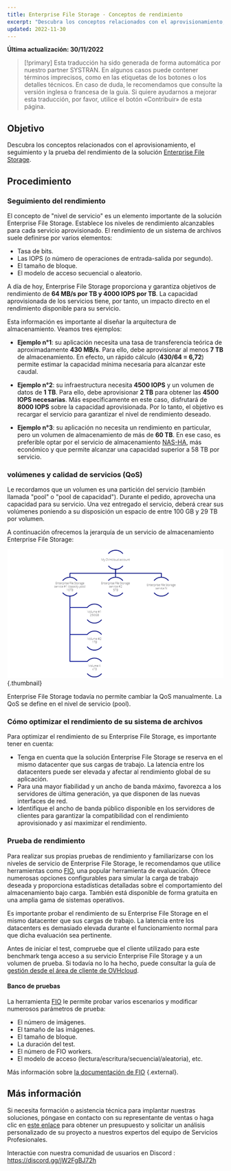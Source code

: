 ```yaml
---
title: Enterprise File Storage - Conceptos de rendimiento
excerpt: "Descubra los conceptos relacionados con el aprovisionamiento, el seguimiento y la prueba de rendimiento de la solución Enterprise File Storage"
updated: 2022-11-30
---
```


**Última actualización: 30/11/2022**

> [!primary]
> Esta traducción ha sido generada de forma automática por nuestro partner SYSTRAN. En algunos casos puede contener términos imprecisos, como en las etiquetas de los botones o los detalles técnicos. En caso de duda, le recomendamos que consulte la versión inglesa o francesa de la guía. Si quiere ayudarnos a mejorar esta traducción, por favor, utilice el botón «Contribuir» de esta página.
>

## Objetivo

Descubra los conceptos relacionados con el aprovisionamiento, el seguimiento y la prueba del rendimiento de la solución [Enterprise File Storage](https://www.ovhcloud.com/es/storage-solutions/enterprise-file-storage/).

## Procedimiento

### Seguimiento del rendimiento

El concepto de "nivel de servicio" es un elemento importante de la solución Enterprise File Storage. Establece los niveles de rendimiento alcanzables para cada servicio aprovisionado. El rendimiento de un sistema de archivos suele definirse por varios elementos: 

- Tasa de bits.
- Las IOPS (o número de operaciones de entrada-salida por segundo).
- El tamaño de bloque.
- El modelo de acceso secuencial o aleatorio.

A día de hoy, Enterprise File Storage proporciona y garantiza objetivos de rendimiento de **64 MB/s por TB y 4000 IOPS por TB**. La capacidad aprovisionada de los servicios tiene, por tanto, un impacto directo en el rendimiento disponible para su servicio.

Esta información es importante al diseñar la arquitectura de almacenamiento. Veamos tres ejemplos:

- **Ejemplo n°1**: su aplicación necesita una tasa de transferencia teórica de aproximadamente **430 MB/s**. Para ello, debe aprovisionar al menos **7 TB** de almacenamiento. En efecto, un rápido cálculo (**430/64 = 6,72**) permite estimar la capacidad mínima necesaria para alcanzar este caudal.

- **Ejemplo n°2**: su infraestructura necesita **4500 IOPS** y un volumen de datos de **1 TB**. Para ello, debe aprovisionar **2 TB** para obtener las **4500 IOPS necesarias**. Más específicamente en este caso, disfrutará de **8000 IOPS** sobre la capacidad aprovisionada. Por lo tanto, el objetivo es recargar el servicio para garantizar el nivel de rendimiento deseado.

- **Ejemplo n°3**: su aplicación no necesita un rendimiento en particular, pero un volumen de almacenamiento de más de **60 TB**. En ese caso, es preferible optar por el servicio de almacenamiento [NAS-HA](https://www.ovhcloud.com/es/storage-solutions/nas-ha/), más económico y que permite alcanzar una capacidad superior a 58 TB por servicio.

### volúmenes y calidad de servicios (QoS)

Le recordamos que un volumen es una partición del servicio (también llamada "pool" o "pool de capacidad"). Durante el pedido, aprovecha una capacidad para su servicio. Una vez entregado el servicio, deberá crear sus volúmenes poniendo a su disposición un espacio de entre 100 GB y 29 TB por volumen. 

A continuación ofrecemos la jerarquía de un servicio de almacenamiento Enterprise File Storage:

![Enterprise File Storage Perf 1](images/Netapp_Hierarchie_2.png){.thumbnail}

Enterprise File Storage todavía no permite cambiar la QoS manualmente. La QoS se define en el nivel de servicio (pool).

### Cómo optimizar el rendimiento de su sistema de archivos

Para optimizar el rendimiento de su Enterprise File Storage, es importante tener en cuenta:

- Tenga en cuenta que la solución Enterprise File Storage se reserva en el mismo datacenter que sus cargas de trabajo. La latencia entre los datacenters puede ser elevada y afectar al rendimiento global de su aplicación.
- Para una mayor fiabilidad y un ancho de banda máximo, favorezca a los servidores de última generación, ya que disponen de las nuevas interfaces de red.
- Identifique el ancho de banda público disponible en los servidores de clientes para garantizar la compatibilidad con el rendimiento aprovisionado y así maximizar el rendimiento.

### Prueba de rendimiento

Para realizar sus propias pruebas de rendimiento y familiarizarse con los niveles de servicio de Enterprise File Storage, le recomendamos que utilice herramientas como [FIO](https://github.com/axboe/fio), una popular herramienta de evaluación. Ofrece numerosas opciones configurables para simular la carga de trabajo deseada y proporciona estadísticas detalladas sobre el comportamiento del almacenamiento bajo carga. También está disponible de forma gratuita en una amplia gama de sistemas operativos.

Es importante probar el rendimiento de su Enterprise File Storage en el mismo datacenter que sus cargas de trabajo. La latencia entre los datacenters es demasiado elevada durante el funcionamiento normal para que dicha evaluación sea pertinente.

Antes de iniciar el test, compruebe que el cliente utilizado para este benchmark tenga acceso a su servicio Enterprise File Storage y a un volumen de prueba. Si todavía no lo ha hecho, puede consultar la guía de [gestión desde el área de cliente de OVHcloud](/pages/storage_and_backup/file_storage/enterprise_file_storage/netapp_control_panel).

#### Banco de pruebas

La herramienta [FIO](https://github.com/axboe/fio) le permite probar varios escenarios y modificar numerosos parámetros de prueba: 

- El número de imágenes.
- El tamaño de las imágenes.
- El tamaño de bloque.
- La duración del test.
- El número de FIO workers.
- El modelo de acceso (lectura/escritura/secuencial/aleatoria), etc.

Más información sobre [la documentación de FIO](https://fio.readthedocs.io/en/latest/index.html) {.external}.

## Más información

Si necesita formación o asistencia técnica para implantar nuestras soluciones, póngase en contacto con su representante de ventas o haga clic en [este enlace](https://www.ovhcloud.com/es/professional-services/) para obtener un presupuesto y solicitar un análisis personalizado de su proyecto a nuestros expertos del equipo de Servicios Profesionales.

Interactúe con nuestra comunidad de usuarios en Discord : <https://discord.gg/jW2FgBJ72h>
